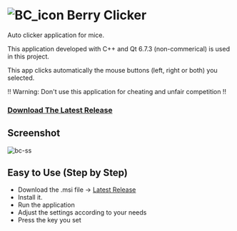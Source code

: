 # ![BC_icon](https://github.com/user-attachments/assets/cf113c03-30ed-4afa-b720-636077001cbf) Berry Clicker

Auto clicker application for mice.

This application developed with C++ and Qt 6.7.3 (non-commerical) is used in this project.

This app clicks automatically the mouse buttons (left, right or both) you selected.

!! Warning: Don't use this application for cheating and unfair competition !!


### [Download The Latest Release](https://github.com/Movansha/berry-clicker/releases/latest)


## Screenshot
![bc-ss](https://github.com/user-attachments/assets/8665d6d0-4873-497a-86b2-6f7cf914c496)


## Easy to Use (Step by Step)
- Download the .msi file -> [Latest Release](https://github.com/Movansha/berry-clicker/releases/latest)
- Install it.
- Run the application
- Adjust the settings according to your needs
- Press the key you set
